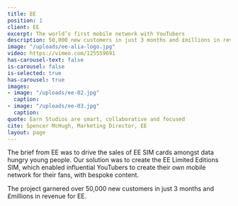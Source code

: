 ```yaml
---
title: EE
position: 1
client: EE
excerpt: The world’s first mobile network with YouTubers
description: 50,000 new customers in just 3 months and £millions in revenue for EE
image: "/uploads/ee-alia-logo.jpg"
video: https://vimeo.com/125559691
has-carousel-text: false
is-carousel: false
is-selected: true
has-carousel: true
images:
- image: "/uploads/ee-02.jpg"
  caption: 
- image: "/uploads/ee-03.jpg"
  caption: 
quote: Earn Studios are smart, collaborative and focused
cite: Spencer McHugh, Marketing Director, EE
layout: page
---
```


The brief from EE was to drive the sales of EE SIM cards amongst data hungry young people. Our solution was to create the EE Limited Editions SIM, which enabled influential YouTubers to create their own mobile network for their fans, with bespoke content.

The project garnered over 50,000 new customers in just 3 months and £millions in revenue for EE.